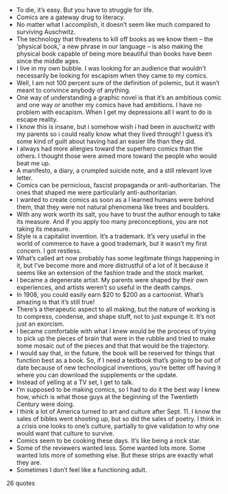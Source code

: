  - To die, it’s easy. But you have to struggle for life.
 - Comics are a gateway drug to literacy.
 - No matter what I accomplish, it doesn’t seem like much compared to surviving Auschwitz.
 - The technology that threatens to kill off books as we know them – the ‘physical book,’ a new phrase in our language – is also making the physical book capable of being more beautiful than books have been since the middle ages.
 - I live in my own bubble. I was looking for an audience that wouldn’t necessarily be looking for escapism when they came to my comics.
 - Well, I am not 100 percent sure of the definition of polemic, but it wasn’t meant to convince anybody of anything.
 - One way of understanding a graphic novel is that it’s an ambitious comic and one way or another my comics have had ambitions. I have no problem with escapism. When I get my depressions all I want to do is escape reality.
 - I know this is insane, but i somehow wish i had been in auschwitz with my parents so i could really know what they lived through! I guess it’s some kind of guilt about having had an easier life than they did.
 - I always had more allergies toward the superhero comics than the others. I thought those were aimed more toward the people who would beat me up.
 - A manifesto, a diary, a crumpled suicide note, and a still relevant love letter.
 - Comics can be pernicious, fascist propaganda or anti-authoritarian. The ones that shaped me were particularly anti-authoritarian.
 - I wanted to create comics as soon as a I learned humans were behind them, that they were not natural phenomena like trees and boulders.
 - With any work worth its salt, you have to trust the author enough to take its measure. And if you apply too many preconceptions, you are not taking its measure.
 - Style is a capitalist invention. It’s a trademark. It’s very useful in the world of commerce to have a good trademark, but it wasn’t my first concern. I got restless.
 - What’s called art now probably has some legitimate things happening in it, but I’ve become more and more distrustful of a lot of it because it seems like an extension of the fashion trade and the stock market.
 - I became a degenerate artist. My parents were shaped by their own experiences, and artists weren’t so useful in the death camps.
 - In 1908, you could easily earn $20 to $200 as a cartoonist. What’s amazing is that it’s still true!
 - There’s a therapeutic aspect to all making, but the nature of working is to compress, condense, and shape stuff, not to just expunge it. It’s not just an exorcism.
 - I became comfortable with what I knew would be the process of trying to pick up the pieces of brain that were in the rubble and tried to make some mosaic out of the pieces and that that would be the trajectory.
 - I would say that, in the future, the book will be reserved for things that function best as a book. So, if I need a textbook that’s going to be out of date because of new technological inventions, you’re better off having it where you can download the supplements or the update.
 - Instead of yelling at a TV set, I get to talk.
 - I’m supposed to be making comics, so I had to do it the best way I knew how, which is what those guys at the beginning of the Twentieth Century were doing.
 - I think a lot of America turned to art and culture after Sept. 11. I know the sales of bibles went shooting up, but so did the sales of poetry. I think in a crisis one looks to one’s culture, partially to give validation to why one would want that culture to survive.
 - Comics seem to be cooking these days. It’s like being a rock star.
 - Some of the reviewers wanted less. Some wanted lots more. Some wanted lots more of something else. But these strips are exactly what they are.
 - Sometimes I don’t feel like a functioning adult.

26 quotes